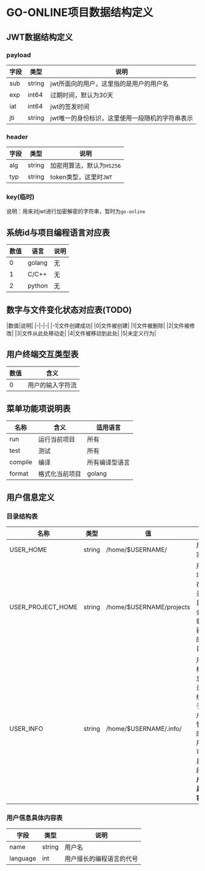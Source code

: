 # GO-ONLINE项目数据结构定义

## JWT数据结构定义

### payload

|字段|类型|说明|
|-|-|-|
|sub|string|jwt所面向的用户，这里指的是用户的用户名|
|exp|int64|过期时间，默认为30天|
|iat|int64|jwt的签发时间|
|jti|string|jwt唯一的身份标识，这里使用一段随机的字符串表示|

### header

|字段|类型|说明|
|-|-|-|
|alg|string|加密用算法，默认为`HS256`|
|typ|string|token类型，这里时`JWT`|

### key(临时)

说明：用来对jwt进行加密解密的字符串，暂时为`go-online`

## 系统id与项目编程语言对应表

|数值|语言|说明|
|-|-|-|
|0|golang|无|
|1|C/C++|无|
|2|python|无|

## 数字与文件变化状态对应表(TODO)

|数值|说明|
|-|-|-|
|-1|文件创建成功|
|0|文件被创建|
|1|文件被删除|
|2|文件被修改|
|3|文件从此处移动走|
|4|文件被移动到此处|
|5|未定义行为|

## 用户终端交互类型表

|数值|含义|
|-|-|
|0|用户的输入字符流|

## 菜单功能项说明表

|名称|含义|适用语言|
|-|-|-|
|run|运行当前项目|所有|
|test|测试|所有|
|compile|编译|所有编译型语言|
|format|格式化当前项目|golang|

## 用户信息定义

### 目录结构表

|名称|类型|值|解释|
|-|-|-|-|
|USER_HOME|string|/home/$USERNAME/|用户的家目录|
|USER_PROJECT_HOME|string|/home/$USERNAME/projects|用户的项目所在目录，该目录将会被挂载至容器的`/root`目录|
|USER_INFO|string|/home/$USERNAME/.info/|用户的相关信息目录，系统内用于对用户进行管理的，对用户不可见，具体字段见**用户信息具体内容表**|

### 用户信息具体内容表

|字段|类型|说明|
|-|-|-|
|name|string|用户名|
|language|int|用户擅长的编程语言的代号|
